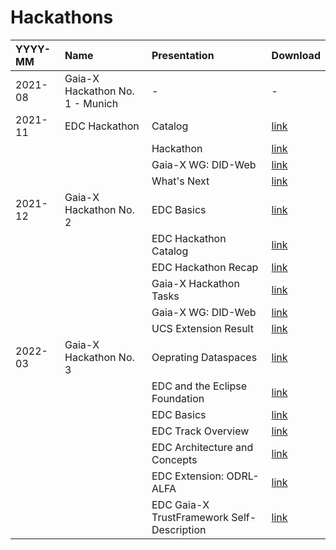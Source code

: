 # Hackathons

| YYYY-MM   | Name | Presentation | Download
| :---      | :--- | :--- | :---
| 2021-08   | Gaia-X Hackathon No. 1 - Munich   | - | -
| 2021-11   | EDC Hackathon                     | Catalog | [link](https://github.com/eclipse-dataspaceconnector/Collateral/raw/main/Events/Hackathons/2021-11%20EDC%20Hackathon%20-%20Munich/2021-11-16%20EDC%20Catalog.pdf)
|           |                                   | Hackathon | [link](https://github.com/eclipse-dataspaceconnector/Collateral/raw/main/Events/Hackathons/2021-11%20EDC%20Hackathon%20-%20Munich/2021-11-16%20EDC%20Hackathon%202.pdf)
|           |                                   | Gaia-X WG: DID-Web | [link](https://github.com/eclipse-dataspaceconnector/Collateral/raw/main/Events/Hackathons/2021-11%20EDC%20Hackathon%20-%20Munich/2021-11-16%20GAIA-X%20WG%20-%20DID-WEB.pdf)
|           |                                   | What's Next | [link](https://github.com/eclipse-dataspaceconnector/Collateral/raw/main/Events/Hackathons/2021-11%20EDC%20Hackathon%20-%20Munich/2021-11-17%20EDC%20What's%20Next.pdf)
| 2021-12   | Gaia-X Hackathon No. 2            | EDC Basics | [link](https://github.com/eclipse-dataspaceconnector/Collateral/raw/main/Events/Hackathons/2021-12%20Gaia-X%20Hackathon%20No.%202/2021-12-02%20EDC%20Basics.pdf)
|           |                                   | EDC Hackathon Catalog | [link](https://github.com/eclipse-dataspaceconnector/Collateral/raw/main/Events/Hackathons/2021-12%20Gaia-X%20Hackathon%20No.%202/2021-12-02%20EDC%20Hackathon%202%20Catalog.pdf)
|           |                                   | EDC Hackathon Recap | [link](https://github.com/eclipse-dataspaceconnector/Collateral/raw/main/Events/Hackathons/2021-12%20Gaia-X%20Hackathon%20No.%202/2021-12-02%20EDC%20Hackathon%202%20Recap%20-%20MSc.pdf)
|           |                                   | Gaia-X Hackathon Tasks | [link](https://github.com/eclipse-dataspaceconnector/Collateral/raw/main/Events/Hackathons/2021-12%20Gaia-X%20Hackathon%20No.%202/2021-12-02%20Gaia-X%20Hackathon%20Tasks.pdf)
|           |                                   | Gaia-X WG: DID-Web | [link](https://github.com/eclipse-dataspaceconnector/Collateral/raw/main/Events/Hackathons/2021-12%20Gaia-X%20Hackathon%20No.%202/2021-12-02%20GAIA-X%20WG%20-%20DID-WEB.pdf)
|           |                                   | UCS Extension Result | [link](https://github.com/eclipse-dataspaceconnector/Collateral/raw/main/Events/Hackathons/2021-12%20Gaia-X%20Hackathon%20No.%202/2021-12-02%20UCS-Extension%20Result.pdf)
| 2022-03   | Gaia-X Hackathon No. 3            | Oeprating Dataspaces | [link](https://github.com/eclipse-dataspaceconnector/Collateral/raw/main/Events/Hackathons/2022-03%20Gaia-X%20Hackathon%20No.%203/2022-03-28%20EDC%20-%20Operating%20Dataspaces.pdf)
|           |                                   | EDC and the Eclipse Foundation | [link](https://github.com/eclipse-dataspaceconnector/Collateral/raw/main/Events/Hackathons/2022-03%20Gaia-X%20Hackathon%20No.%203/2022-03-28%20EDC%20and%20the%20Eclipse%20Fnd.pdf)
|           |                                   | EDC Basics | [link](https://github.com/eclipse-dataspaceconnector/Collateral/raw/main/Events/Hackathons/2022-03%20Gaia-X%20Hackathon%20No.%203/2022-03-28%20EDC-Basic.pdf)
|           |                                   | EDC Track Overview | [link](https://github.com/eclipse-dataspaceconnector/Collateral/raw/main/Events/Hackathons/2022-03%20Gaia-X%20Hackathon%20No.%203/2022-03-28%20EDC-Track%20Overview.pdf)
|           |                                   | EDC Architecture and Concepts | [link](https://github.com/eclipse-dataspaceconnector/Collateral/raw/main/Events/Hackathons/2022-03%20Gaia-X%20Hackathon%20No.%203/2022-03-29%20EDC%20-%20Architecture%20and%20Concepts.pdf)
|           |                                   | EDC Extension: ODRL-ALFA | [link](https://github.com/eclipse-dataspaceconnector/Collateral/raw/main/Events/Hackathons/2022-03%20Gaia-X%20Hackathon%20No.%203/2022-03-29%20EDC-Extension%20ODRL-ALFA.pdf)
|           |                                   | EDC Gaia-X TrustFramework Self-Description | [link](https://github.com/eclipse-dataspaceconnector/Collateral/raw/main/Events/Hackathons/2022-03%20Gaia-X%20Hackathon%20No.%203/2022-03-29%20EDC_GaiaxTF%20SelfDescription.pdf)
